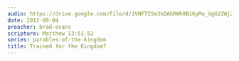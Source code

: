 ```yaml
---
audio: https://drive.google.com/file/d/1VNFTISm3kDAGRWh0Bi6yMu_VgG2ZWj2N/view
date: 2011-09-04
preacher: brad-evans
scripture: Matthew 13:51-52
series: parables-of-the-kingdom
title: Trained for the Kingdom?
---
```

